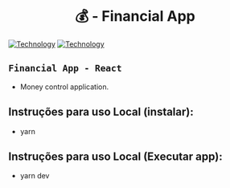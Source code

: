 <h1 style="text-align:center">💰 - Financial App</h1>

[![Technology][react-image]][react-url]
[![Technology][typescript-image]][typescript-url] 


[react-url]: https://reactjs.org/
[react-image]: https://img.shields.io/badge/React-blue?style=for-the-badge&logo=React&logoColor=white

[typescript-url]: https://www.typescriptlang.org
[typescript-image]: https://img.shields.io/badge/Typescript-blue?style=for-the-badge&logo=TypeScript&logoColor=white

## ``Financial App - React``
- Money control application.

## Instruções para uso Local (instalar):
- yarn

## Instruções para uso Local (Executar app):
- yarn dev